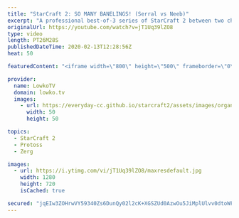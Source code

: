 ```yaml
---
title: "StarCraft 2: SO MANY BANELINGS! (Serral vs Neeb)"
excerpt: "A professional best-of-3 series of StarCraft 2 between two channel favourites, Serral and Neeb. Both of these progamers are considered to be amongst the very best in the world. Serral has been considered the number 1 in the world for several years now. Neeb is the rank 1 from the United States of America."
originalUrl: https://youtube.com/watch?v=jT1Uq39lZO8
type: video
length: PT26M28S
publishedDateTime: 2020-02-13T12:28:56Z
heat: 50

featuredContent: "<iframe width=\"800\" height=\"500\" frameborder=\"0\" src=\"https://www.youtube.com/embed/jT1Uq39lZO8\" allow=\"accelerometer; autoplay; encrypted-media; gyroscope; picture-in-picture\" allowfullscreen></iframe>"

provider:
  name: LowkoTV
  domain: lowko.tv
  images:
    - url: https://everyday-cc.github.io/starcraft2/assets/images/organizations/lowko.tv-50x50.jpg
      width: 50
      height: 50

topics:
  - StarCraft 2
  - Protoss
  - Zerg

images:
  - url: https://i.ytimg.com/vi/jT1Uq39lZO8/maxresdefault.jpg
    width: 1280
    height: 720
    isCached: true

secured: "jqEIw3ZOHrwVY59340Zs6DunQy02l2cK+XGSZUd0AzwOu5JiMplUlvv0dtoWFUv5UsUVzXQAalm4OyzmUZ2SKmPn3GCQhIkHFQNuy9wxn43zCDYjmSC5DoOyZ1VazZ5f7N5PaQmfBe3trAQ0CF1MgyzuISQlEs7lAOSX2HPFyKPaxoKdd5VIU5cynaHzKLKQH2lfQzhobuKTeWG/pwk8G0nTZKB66dNtEGpIdz2gie4efdZHnrU157sUH9z8EVBycbAMoZ0YqBFijN6717sF8DRLMJzgkSZzOy80r8tyEYD061PWaTQjOO5VLFca+dtuKmEQOKn02UxKqVtaL3nIr7E8KWkj9tvkmKHRliu7IhRbEK03/sbCqg2AWDv24CzvzCCZ4lLWzo0FQyPWQtDFvjXjydUcsNgy1Wp53bMbS4mOR9ZtQ7Sv9LpKgZX7wnWy;CwY0D3WX40tt8ZYWOu08kw=="
---
```


